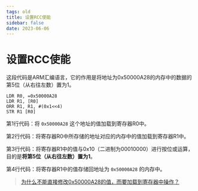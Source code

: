 ```yaml
---
tags: old
title: 设置RCC使能
sidebar: false
date: 2023-06-06
---
```

# 设置RCC使能

这段代码是ARM汇编语言，它的作用是将地址为0x50000A28的内存中的数据的第5位（从右往左数）置为1。

```ARM-ASM
LDR R0, =0x50000A28       
LDR R1, [R0]
ORR R1, R1, #(0x1<<4)
STR R1 [R0]
```

第1行代码：将 `0x50000A28` 这个地址的值加载到寄存器R0中。

第2行代码：将寄存器R0中所存储的地址对应的内存中的值加载到寄存器R1中。

第3行代码：将寄存器R1中的值与0x10（二进制为00010000）进行按位或运算，目的是**将第5位（从右往左数）置为1**。

第4行代码：将寄存器R1中的值存储回地址为 `0x50000A28` 的内存中。

> [为什么不能直接修改0x50000A28的值，而要加载到寄存器中操作？](为什么不能直接修改0x50000A28的值，而要加载到寄存器中操作？.md)